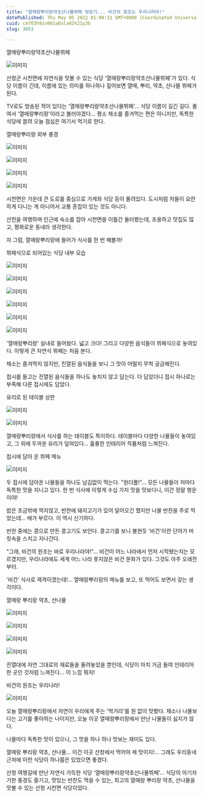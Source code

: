 ```yaml
---
title: "열매랑뿌리랑약초산나물뷔페 방문기... 비건의 원조는 우리나라야!"
datePublished: Thu May 05 2022 01:00:31 GMT+0000 (Coordinated Universal Time)
cuid: cm703h9zv001a0ala02k21y3b
slug: 3853

---
```



열매랑뿌리랑약초산나물뷔페

![이미지](https://cdn.hashnode.com/res/hashnode/image/upload/v1739254884896/b8225ed8-66da-4a3c-b3c6-209059df6193.jpeg)

산청군 시천면에 자연식을 맛볼 수 있는 식당 '열매랑뿌리랑약초산나물뷔페'가 있다. 식당 이름이 긴데, 이름에 있는 의미를 하나하나 짚어보면 열매, 뿌리, 약초, 산나물 뷔페가 된다.

TV로도 방송된 적이 있다는 '열매랑뿌리랑약초산나물뷔페'... 식당 이름이 길긴 길다. 줄여서 '열매랑뿌리랑'이라고 불러야겠다... 평소 채소를 즐겨먹는 편은 아니지만, 독특한 식당에 끌려 오늘 점심은 여기서 먹기로 한다.

열매랑뿌리랑 외부 풍경

![이미지](https://cdn.hashnode.com/res/hashnode/image/upload/v1739254887749/a9679d02-cf04-456f-8d50-d215de2f8ad7.jpeg)

![이미지](https://cdn.hashnode.com/res/hashnode/image/upload/v1739254890294/b893b11b-86b0-4b6d-bc45-270177e96e06.jpeg)

![이미지](https://cdn.hashnode.com/res/hashnode/image/upload/v1739254892871/cca18daf-4a69-4e04-ac2b-f5c9ee2fde84.jpeg)

![이미지](https://cdn.hashnode.com/res/hashnode/image/upload/v1739254895761/00f307e8-bb56-4d77-8aad-4fa5441a41da.jpeg)

시천면은 가운데 큰 도로를 중심으로 가게와 식당 등이 몰려있다. 도시처럼 차들이 요란하게 다니는 게 아니어서 교통 혼잡이 있는 것도 아니다.

산천을 여행하며 인근에 숙소를 잡아 시천면을 이틀간 둘러봤는데, 조용하고 맛집도 많고, 평화로운 동네라 생각한다.

자 그럼, 열매랑뿌리랑에 들어가 식사를 한 번 해볼까!

뷔페식으로 되어있는 식당 내부 모습

![이미지](https://cdn.hashnode.com/res/hashnode/image/upload/v1739254898030/c6dc2051-80a4-4f92-8f7f-7df99122b1ba.jpeg)

![이미지](https://cdn.hashnode.com/res/hashnode/image/upload/v1739254900204/424430b6-8438-46c9-b7a6-70361cfff99f.jpeg)

![이미지](https://cdn.hashnode.com/res/hashnode/image/upload/v1739254902634/e9c6b626-9ba6-43d0-906c-6ca9baa99229.jpeg)

![이미지](https://cdn.hashnode.com/res/hashnode/image/upload/v1739254904737/7c6f87ee-0457-44b3-a2a4-53c3086a3f9f.jpeg)

![이미지](https://cdn.hashnode.com/res/hashnode/image/upload/v1739254906977/c4dec2f2-9d25-4d93-a1a5-544e3baaea3b.jpeg)

![이미지](https://cdn.hashnode.com/res/hashnode/image/upload/v1739254910006/e99885e9-7363-4229-8546-7895a0e66525.jpeg)

'열매랑뿌리랑' 실내로 들어왔다. 넓고 크다! 그리고 다양한 음식들이 뷔페식으로 놓여있다. 이렇게 큰 자연식 뷔페는 처음 본다.

채소는 즐겨먹지 않지만, 진열된 음식들을 보니 그 맛이 어떨지 무척 궁금해진다.

접시를 들고는 진열된 음식들을 하나도 놓치지 않고 담는다. 다 담았더니 접시 하나로는 부족해 다른 접시에도 담았다.

유리로 된 테이블 상판

![이미지](https://cdn.hashnode.com/res/hashnode/image/upload/v1739254912391/439e93a0-8933-4385-9443-5bb2a66b162f.jpeg)

![이미지](https://cdn.hashnode.com/res/hashnode/image/upload/v1739254914735/3bd4d405-9842-4502-a8b0-be3c810c3e02.jpeg)

열매랑뿌리랑에서 식사를 하는 테이블도 특이하다. 테이블마다 다양한 나물들이 놓여있고, 그 위에 두꺼운 유리가 덮여있다... 훌륭한 인테리어 작품처럼 느껴진다.

접시에 담아 온 뷔페 메뉴

![이미지](https://cdn.hashnode.com/res/hashnode/image/upload/v1739254917164/f7dd934d-e538-4c5d-a32b-b146ccd67044.jpeg)

두 접시에 담아온 나물들을 하나도 남김없이 먹는다. "원더풀!"... 모든 나물들이 저마다 독특한 맛을 지니고 있다. 한 번 식사에 이렇게 수십 가지 맛을 맛보다니, 이건 정말 행운이야!

밥은 조금밖에 먹지않고, 반찬에 돼지고기가 있어 덜어오긴 했지만 나물 반찬을 주로 먹었는데... 배가 부르다. 이 역시 신기하다.

반찬 중에는 콩으로 만든 콩고기도 보인다. 콩고기를 보니 불현듯 '비건'이란 단어가 머릿속을 스치고 지나간다.

"그래, 비건의 원조는 바로 우리나라야!"... 비건이 어느 나라에서 먼저 시작됐는지는 모르겠지만, 우리나라에도 세계 어느 나라 못지않은 비건 문화가 있다. 그것도 아주 오래전부터.

'비건' 식사로 제격이겠는데!... 열매랑뿌리랑의 메뉴를 보고, 또 먹어도 보면서 갖는 생각이다.

열매랑 뿌리랑 약초, 산나물

![이미지](https://cdn.hashnode.com/res/hashnode/image/upload/v1739254919472/c8883423-3543-4386-8cb2-2c513102dde6.jpeg)

![이미지](https://cdn.hashnode.com/res/hashnode/image/upload/v1739254921837/2e256de9-bcb3-4518-88e4-06d6ea2763d4.jpeg)

![이미지](https://cdn.hashnode.com/res/hashnode/image/upload/v1739254924119/0c40ebdf-4577-4800-b0aa-60cb55923ee8.jpeg)

![이미지](https://cdn.hashnode.com/res/hashnode/image/upload/v1739254926817/643a0f82-1c00-4b2e-b64f-73274dee7faf.jpeg)

진열대에 자연 그대로의 재료들을 올려놓았을 뿐인데, 식당이 마치 거금 들여 인테리어 한 곳인 것처럼 느껴진다... 이 느낌 뭐지!

비건의 원조는 우리나라!

![이미지](https://cdn.hashnode.com/res/hashnode/image/upload/v1739254929515/0aecbbb2-0469-4db3-b869-9373b2ae933f.jpeg)

오늘 열매랑뿌리랑에서 자연이 우리에게 주는 '먹거리'를 원 없이 맛봤다. 채소나 나물보다는 고기를 좋아하는 나이지만, 오늘 이곳 열매랑뿌리랑에서 만난 나물들이 싫지가 않다.

나물마다 독특한 맛이 있으니, 그 맛을 하나 하나 맛보는 재미도 있다.

열매랑 뿌리랑 약초, 산나물... 이건 이곳 산청에서 먹어야 제 맛이지!... 그래도 우리동네 근처에 이런 식당이 하나쯤은 있었으면 좋겠다.

산청 여행길에 만난 자연식 가득한 식당 '열매랑뿌리랑약초산나물뷔페'... 식당의 아기자기한 풍경도 즐기고, 맛있는 반찬도 먹을 수 있는, 최고의 열매랑 뿌리랑 약초, 산나물을 맛볼 수 있는 산청 시천면 식당이었다.